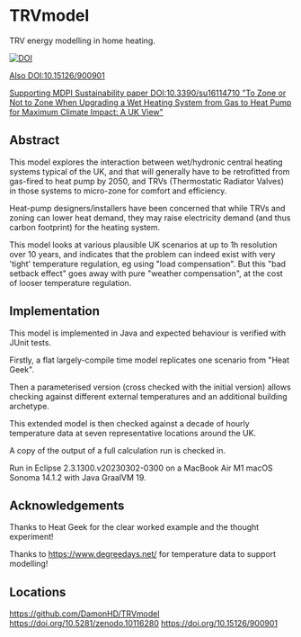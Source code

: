 # TRVmodel

TRV energy modelling in home heating.

[![DOI](https://zenodo.org/badge/653210925.svg)](https://zenodo.org/doi/10.5281/zenodo.10116280)

[Also DOI:10.15126/900901](https://doi.org/10.15126/900901)

[Supporting MDPI Sustainability paper DOI:10.3390/su16114710 "To Zone or Not to Zone When Upgrading a Wet Heating System from Gas to Heat Pump for Maximum Climate Impact: A UK View"](https://www.mdpi.com/2071-1050/16/11/4710)


## Abstract

This model explores the interaction between wet/hydronic central heating systems typical of the UK,
and that will generally have to be retrofitted from gas-fired to heat pump by 2050,
and TRVs (Thermostatic Radiator Valves) in those systems to micro-zone for comfort and efficiency.

Heat-pump designers/installers have been concerned that while TRVs and zoning can lower
heat demand, they may raise electricity demand (and thus carbon footprint) for the heating system.

This model looks at various plausible UK scenarios at up to 1h resolution over 10 years,
and indicates that the problem can indeed exist with very 'tight' temperature regulation,
eg using "load compensation".  But this "bad setback effect" goes away with pure
"weather compensation", at the cost of looser temperature regulation.


## Implementation

This model is implemented in Java and expected behaviour is verified with JUnit tests.

Firstly, a flat largely-compile time model replicates one scenario from "Heat Geek".

Then a parameterised version (cross checked with the initial version) allows
checking against different external temperatures and an additional building archetype.

This extended model is then checked against a decade of hourly temperature data
at seven representative locations around the UK.

A copy of the output of a full calculation run is checked in.

Run in Eclipse 2.3.1300.v20230302-0300 on a MacBook Air M1 macOS Sonoma 14.1.2 with Java GraalVM 19.


## Acknowledgements

Thanks to Heat Geek for the clear worked example and the thought experiment!

Thanks to https://www.degreedays.net/ for temperature data to support modelling!


## Locations

https://github.com/DamonHD/TRVmodel
https://doi.org/10.5281/zenodo.10116280
https://doi.org/10.15126/900901
